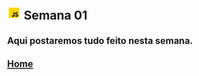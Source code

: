 # ![](../images/icons8-javascript-color-32.png) Semana 01

## Aqui postaremos tudo feito nesta semana.

## [Home](../)